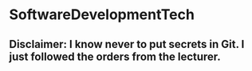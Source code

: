 # SoftwareDevelopmentTech
## Disclaimer: I know never to put secrets in Git. I just followed the orders from the lecturer.
